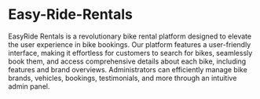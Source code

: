 # Easy-Ride-Rentals
EasyRide Rentals is a revolutionary bike rental platform designed to elevate the user experience in bike bookings. Our platform features a user-friendly interface, making it effortless for customers to search for bikes, seamlessly book them, and access comprehensive details about each bike, including features and brand overviews. Administrators can efficiently manage bike brands, vehicles, bookings, testimonials, and more through an intuitive admin panel.

